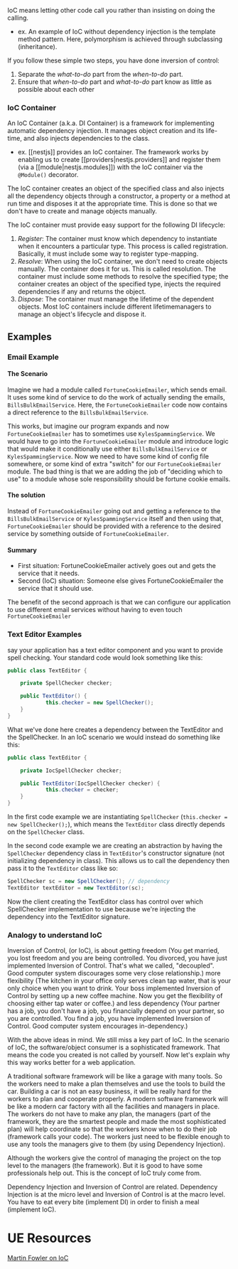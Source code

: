 
IoC means letting other code call you rather than insisting on doing the calling.
- ex. An example of IoC without dependency injection is the template method pattern. Here, polymorphism is achieved through subclassing (inheritance).

If you follow these simple two steps, you have done inversion of control:
1. Separate the *what-to-do* part from the *when-to-do* part.
2. Ensure that *when-to-do* part and *what-to-do* part know as little as possible about each other

### IoC Container
An IoC Container (a.k.a. DI Container) is a framework for implementing automatic dependency injection. It manages object creation and its life-time, and also injects dependencies to the class.
- ex. [[nestjs]] provides an IoC container. The framework works by enabling us to create [[providers|nestjs.providers]] and register them (via a [[module|nestjs.modules]]) with the IoC container via the `@Module()` decorator.

The IoC container creates an object of the specified class and also injects all the dependency objects through a constructor, a property or a method at run time and disposes it at the appropriate time. This is done so that we don't have to create and manage objects manually.

The IoC container must provide easy support for the following DI lifecycle:
1. *Register*: The container must know which dependency to instantiate when it encounters a particular type. This process is called registration. Basically, it must include some way to register type-mapping.
2. *Resolve*: When using the IoC container, we don't need to create objects manually. The container does it for us. This is called resolution. The container must include some methods to resolve the specified type; the container creates an object of the specified type, injects the required dependencies if any and returns the object.
3. *Dispose*: The container must manage the lifetime of the dependent objects. Most IoC containers include different lifetimemanagers to manage an object's lifecycle and dispose it.

## Examples

### Email Example
#### The Scenario
Imagine we had a module called `FortuneCookieEmailer`, which sends email. It uses some kind of service to do the work of actually sending the emails, `BillsBulkEmailService`. Here, the `FortuneCookieEmailer` code now contains a direct reference to the `BillsBulkEmailService`.

This works, but imagine our program expands and now `FortuneCookieEmailer` has to sometimes use `KylesSpammingService`. We would have to go into the `FortuneCookieEmailer` module and introduce logic that would make it conditionally use either `BillsBulkEmailService` or `KylesSpammingService`. Now we need to have some kind of config file somewhere, or some kind of extra "switch" for our `FortuneCookieEmailer` module. The bad thing is that we are adding the job of "deciding which to use" to a module whose sole responsibility should be fortune cookie emails.

#### The solution
Instead of `FortuneCookieEmailer` going out and getting a reference to the `BillsBulkEmailService` or `KylesSpammingService` itself and then using that, `FortuneCookieEmailer` should be provided with a reference to the desired service by something outside of `FortuneCookieEmailer`.

#### Summary
- First situation: FortuneCookieEmailer actively goes out and gets the service that it needs.
- Second (IoC) situation: Someone else gives FortuneCookieEmailer the service that it should use.

The benefit of the second approach is that we can configure our application to use different email services without having to even touch `FortuneCookieEmailer`

### Text Editor Examples
say your application has a text editor component and you want to provide spell checking. Your standard code would look something like this:
```cs
public class TextEditor {

	private SpellChecker checker;

	public TextEditor() {
			this.checker = new SpellChecker();
	}
}
```
What we've done here creates a dependency between the TextEditor and the SpellChecker. In an IoC scenario we would instead do something like this:

```cs
public class TextEditor {

	private IocSpellChecker checker;

	public TextEditor(IocSpellChecker checker) {
			this.checker = checker;
	}
}
```

In the first code example we are instantiating `SpellChecker` (`this.checker = new SpellChecker();`), which means the `TextEditor` class directly depends on the `SpellChecker` class.

In the second code example we are creating an abstraction by having the `SpellChecker` dependency class in `TextEditor`'s constructor signature (not initializing dependency in class). This allows us to call the dependency then pass it to the `TextEditor` class like so:

```cs
SpellChecker sc = new SpellChecker(); // dependency
TextEditor textEditor = new TextEditor(sc);
```

Now the client creating the TextEditor class has control over which SpellChecker implementation to use because we're injecting the dependency into the TextEditor signature.

### Analogy to understand IoC
Inversion of Control, (or IoC), is about getting freedom (You get married, you lost freedom and you are being controlled. You divorced, you have just implemented Inversion of Control. That's what we called, "decoupled". Good computer system discourages some very close relationship.) more flexibility (The kitchen in your office only serves clean tap water, that is your only choice when you want to drink. Your boss implemented Inversion of Control by setting up a new coffee machine. Now you get the flexibility of choosing either tap water or coffee.) and less dependency (Your partner has a job, you don't have a job, you financially depend on your partner, so you are controlled. You find a job, you have implemented Inversion of Control. Good computer system encourages in-dependency.)

With the above ideas in mind. We still miss a key part of IoC. In the scenario of IoC, the software/object consumer is a sophisticated framework. That means the code you created is not called by yourself. Now let's explain why this way works better for a web application.

A traditional software framework will be like a garage with many tools. So the workers need to make a plan themselves and use the tools to build the car. Building a car is not an easy business, it will be really hard for the workers to plan and cooperate properly. A modern software framework will be like a modern car factory with all the facilities and managers in place. The workers do not have to make any plan, the managers (part of the framework, they are the smartest people and made the most sophisticated plan) will help coordinate so that the workers know when to do their job (framework calls your code). The workers just need to be flexible enough to use any tools the managers give to them (by using Dependency Injection).

Although the workers give the control of managing the project on the top level to the managers (the framework). But it is good to have some professionals help out. This is the concept of IoC truly come from.

Dependency Injection and Inversion of Control are related. Dependency Injection is at the micro level and Inversion of Control is at the macro level. You have to eat every bite (implement DI) in order to finish a meal (implement IoC).


# UE Resources
[Martin Fowler on IoC](https://martinfowler.com/bliki/InversionOfControl.html)
